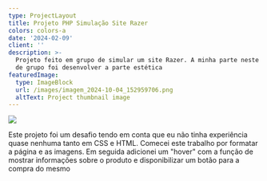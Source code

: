 ```yaml
---
type: ProjectLayout
title: Projeto PHP Simulação Site Razer
colors: colors-a
date: '2024-02-09'
client: ''
description: >-
  Projeto feito em grupo de simular um site Razer. A minha parte neste trabalho
  de grupo foi desenvolver a parte estética
featuredImage:
  type: ImageBlock
  url: /images/imagem_2024-10-04_152959706.png
  altText: Project thumbnail image
---
```

![](/images/imagem_2024-10-04_153952746.png)

Este projeto foi um desafio tendo em conta que eu não tinha experiência quase nenhuma tanto em CSS e HTML. Comecei este trabalho por formatar a página e as imagens. Em seguida adicionei um "hover" com a função de mostrar informações sobre o produto e disponibilizar um botão para a compra do mesmo
